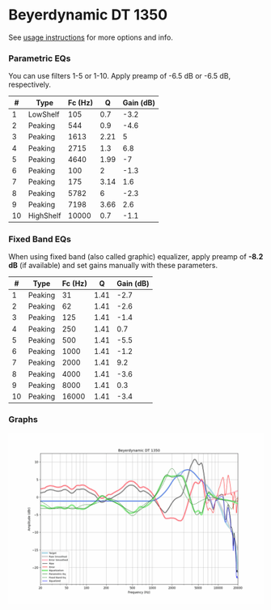 # Beyerdynamic DT 1350
See [usage instructions](https://github.com/jaakkopasanen/AutoEq#usage) for more options and info.

### Parametric EQs
You can use filters 1-5 or 1-10. Apply preamp of -6.5 dB or -6.5 dB, respectively.

|   # | Type      |   Fc (Hz) |    Q |   Gain (dB) |
|-----|-----------|-----------|------|-------------|
|   1 | LowShelf  |       105 | 0.7  |        -3.2 |
|   2 | Peaking   |       544 | 0.9  |        -4.6 |
|   3 | Peaking   |      1613 | 2.21 |         5   |
|   4 | Peaking   |      2715 | 1.3  |         6.8 |
|   5 | Peaking   |      4640 | 1.99 |        -7   |
|   6 | Peaking   |       100 | 2    |        -1.3 |
|   7 | Peaking   |       175 | 3.14 |         1.6 |
|   8 | Peaking   |      5782 | 6    |        -2.3 |
|   9 | Peaking   |      7198 | 3.66 |         2.6 |
|  10 | HighShelf |     10000 | 0.7  |        -1.1 |

### Fixed Band EQs
When using fixed band (also called graphic) equalizer, apply preamp of **-8.2 dB** (if available) and set gains manually with these parameters.

|   # | Type    |   Fc (Hz) |    Q |   Gain (dB) |
|-----|---------|-----------|------|-------------|
|   1 | Peaking |        31 | 1.41 |        -2.7 |
|   2 | Peaking |        62 | 1.41 |        -2.6 |
|   3 | Peaking |       125 | 1.41 |        -1.4 |
|   4 | Peaking |       250 | 1.41 |         0.7 |
|   5 | Peaking |       500 | 1.41 |        -5.5 |
|   6 | Peaking |      1000 | 1.41 |        -1.2 |
|   7 | Peaking |      2000 | 1.41 |         9.2 |
|   8 | Peaking |      4000 | 1.41 |        -3.6 |
|   9 | Peaking |      8000 | 1.41 |         0.3 |
|  10 | Peaking |     16000 | 1.41 |        -3.4 |

### Graphs
![](./Beyerdynamic%20DT%201350.png)

